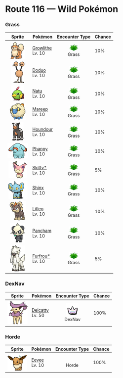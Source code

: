 # Route 116 — Wild Pokémon

### Grass

| Sprite | Pokémon | Encounter Type | Chance |
|:------:|---------|:--------------:|--------|
| ![Growlithe](../../assets/sprites/growlithe/front.gif "Growlithe: Growlithe has a superb sense of smell. Once it smells anything, this Pokémon won’t forget the scent, no matter what. It uses its advanced olfactory sense to determine the emotions of other living things.") | [Growlithe](../../pokemon/growlithe.md/)<br>Lv. 10 | ![Grass](../../assets/encounter_types/grass.png "Grass")<br>Grass | 10% |
| ![Doduo](../../assets/sprites/doduo/front.gif "Doduo: Doduo’s two heads contain completely identical brains. A scientific study reported that on rare occasions, there will be examples of this Pokémon possessing different sets of brains.") | [Doduo](../../pokemon/doduo.md/)<br>Lv. 10 | ![Grass](../../assets/encounter_types/grass.png "Grass")<br>Grass | 10% |
| ![Natu](../../assets/sprites/natu/front.gif "Natu: Natu has a highly developed jumping ability. The Pokémon flaps and leaps onto tree branches that are taller than grown-up people to pick at the tree’s new shoots.") | [Natu](../../pokemon/natu.md/)<br>Lv. 10 | ![Grass](../../assets/encounter_types/grass.png "Grass")<br>Grass | 10% |
| ![Mareep](../../assets/sprites/mareep/front.gif "Mareep: Mareep’s fluffy coat of wool rubs together and builds a static charge. The more static electricity is charged, the more brightly the lightbulb at the tip of its tail glows.") | [Mareep](../../pokemon/mareep.md/)<br>Lv. 10 | ![Grass](../../assets/encounter_types/grass.png "Grass")<br>Grass | 10% |
| ![Houndour](../../assets/sprites/houndour/front.gif "Houndour: Houndour hunt as a coordinated pack. They communicate with each other using a variety of cries to corner their prey. This Pokémon’s remarkable teamwork is unparalleled.") | [Houndour](../../pokemon/houndour.md/)<br>Lv. 10 | ![Grass](../../assets/encounter_types/grass.png "Grass")<br>Grass | 10% |
| ![Phanpy](../../assets/sprites/phanpy/front.gif "Phanpy: Phanpy uses its long nose to shower itself. When others gather around, they thoroughly douse each other with water. These Pokémon can be seen drying their soaking-wet bodies at the edge of water.") | [Phanpy](../../pokemon/phanpy.md/)<br>Lv. 10 | ![Grass](../../assets/encounter_types/grass.png "Grass")<br>Grass | 10% |
| ![Skitty*](../../assets/sprites/skitty/front.gif "Skitty*: Skitty is known to chase around playfully after its own tail. In the wild, this Pokémon lives in holes in the trees of forests. It is very popular as a pet because of its adorable looks.") | [Skitty*](../../pokemon/skitty.md/)<br>Lv. 10 | ![Grass](../../assets/encounter_types/grass.png "Grass")<br>Grass | 5% |
| ![Shinx](../../assets/sprites/shinx/front.gif "Shinx: All of its fur dazzles if danger is sensed. It flees while the foe is momentarily blinded.") | [Shinx](../../pokemon/shinx.md/)<br>Lv. 10 | ![Grass](../../assets/encounter_types/grass.png "Grass")<br>Grass | 10% |
| ![Litleo](../../assets/sprites/litleo/front.gif "Litleo: They set off on their own from their pride and live by themselves to become stronger. These hot-blooded Pokémon are quick to fight.") | [Litleo](../../pokemon/litleo.md/)<br>Lv. 10 | ![Grass](../../assets/encounter_types/grass.png "Grass")<br>Grass | 10% |
| ![Pancham](../../assets/sprites/pancham/front.gif "Pancham: It does its level best to glare and pull a scary face, but it can’t help grinning if anyone pats its head.") | [Pancham](../../pokemon/pancham.md/)<br>Lv. 10 | ![Grass](../../assets/encounter_types/grass.png "Grass")<br>Grass | 10% |
| ![Furfrou*](../../assets/sprites/furfrou/front.gif "Furfrou*: Historically, in the Kalos region, these Pokémon were the designated guardians of the king.") | [Furfrou*](../../pokemon/furfrou.md/)<br>Lv. 10 | ![Grass](../../assets/encounter_types/grass.png "Grass")<br>Grass | 5% |

### DexNav

| Sprite | Pokémon | Encounter Type | Chance |
|:------:|---------|:--------------:|--------|
| ![Delcatty](../../assets/sprites/delcatty/front.gif "Delcatty: Delcatty sleeps anywhere it wants without keeping a permanent nest. If other Pokémon approach it as it sleeps, this Pokémon will never fight—it will just move away somewhere else.") | [Delcatty](../../pokemon/delcatty.md/)<br>Lv. 50 | ![DexNav](../../assets/encounter_types/dexnav.png "DexNav")<br>DexNav | 100% |

### Horde

| Sprite | Pokémon | Encounter Type | Chance |
|:------:|---------|:--------------:|--------|
| ![Eevee](../../assets/sprites/eevee/front.gif "Eevee: Eevee has an unstable genetic makeup that suddenly mutates due to the environment in which it lives. Radiation from various stones causes this Pokémon to evolve.") | [Eevee](../../pokemon/eevee.md/)<br>Lv. 10 | ![Horde](../../assets/encounter_types/horde.png "Horde")<br>Horde | 100% |

